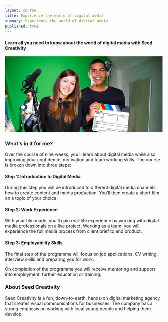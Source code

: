 ```yaml
---
layout: course
title: Experience the world of digital media
summary: Experience the world of digital media
published: true
---
```


#### Learn all you need to know about the world of digital media with Seed Creativity

![Digital Media Students](/img/digital-media.jpg)

### What’s in it for me? 

Over the course of nine weeks, you’ll learn about digital media while also improving your confidence, motivation and team working skills. The course is broken down into three steps:

#### Step 1: Introduction to Digital Media 

During this step you will be introduced to different digital media channels, how to create content and media production.  You’ll then create a short film on a topic of your choice.

#### Step 2: Work Experience 

With your film made, you’ll gain real-life experience by working with digital media professionals on a live project.  Working as a team, you will experience the full media process from client brief to end product.

#### Step 3: Employability Skills

The final step of the programme will focus on job applications, CV writing, interview skills and preparing you for work.

On completion of the programme you will receive mentoring and support into employment, further education or training.

### About Seed Creativity

Seed Creativity is a fun, down-to-earth, hands-on digital marketing agency that creates visual communications for businesses. The company has a strong emphasis on working with local young people and helping them develop.
